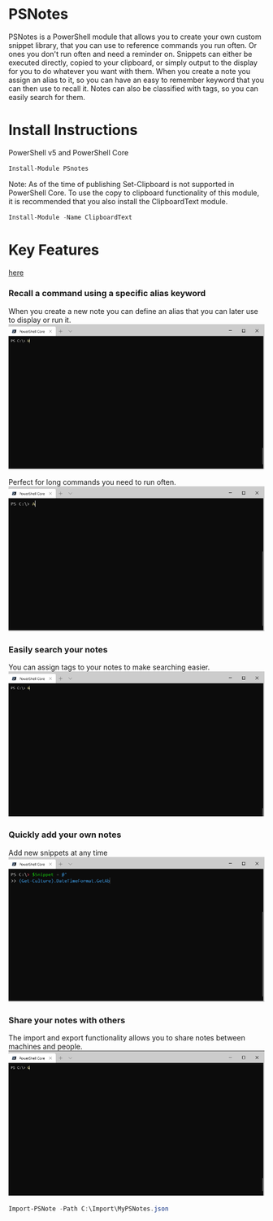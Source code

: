 # PSNotes

PSNotes is a PowerShell module that allows you to create your own custom snippet library, that you can use to reference commands you run often. Or ones you don't run often and need a reminder on. Snippets can either be executed directly, copied to your clipboard, or simply output to the display for you to do whatever you want with them. When you create a note you assign an alias to it, so you can have an easy to remember keyword that you can then use to recall it. Notes can also be classified with tags, so you can easily search for them. 

# Install Instructions
PowerShell v5 and PowerShell Core
```powershell
Install-Module PSnotes
```
Note: As of the time of publishing Set-Clipboard is not supported in PowerShell Core. To use the copy to clipboard functionality of this module, it is recommended that you also install the ClipboardText module.

```powershell
Install-Module -Name ClipboardText
```

# Key Features
[here](#Share-your-notes-with-others)

### Recall a command using a specific alias keyword
When you create a new note you can define an alias that you can later use to display or run it.
![UnixTime Demo](Documentation/UnixTime.gif)

Perfect for long commands you need to run often.
![AzCon Demo](Documentation/AzCon.gif)

### Easily search your notes
You can assign tags to your notes to make searching easier.
![Get-PSNote Demo](Documentation/ADUserTag.gif)

### Quickly add your own notes
Add new snippets at any time
![New-PSNote Demo](Documentation/newnote.gif)

### Share your notes with others
The import and export functionality allows you to share notes between machines and people.
![Export/Import Demo](Documentation/ImportExport.gif)

```powershell
Import-PSNote -Path C:\Import\MyPSNotes.json
```
